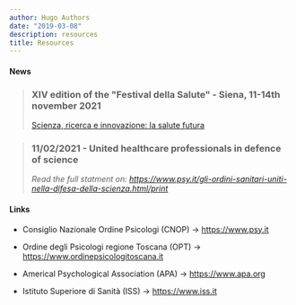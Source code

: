 ```yaml
---
author: Hugo Authors
date: "2019-03-08"
description: resources
title: Resources
---
```


<bold><h4>News</h4></bold>

> <bold><h3> XIV edition of the "Festival della Salute" - Siena, 11-14th november 2021</cite></h3></bold>
[Scienza, ricerca e innovazione: la salute futura](https://festivaldellasalute.it/)

> <bold><h3> 11/02/2021 - United healthcare professionals in defence of science</cite></h3></bold>
<em>Read the full statment on: https://www.psy.it/gli-ordini-sanitari-uniti-nella-difesa-della-scienza.html/print</em>


<bold><h4>Links</h4></bold>

* Consiglio Nazionale Ordine Psicologi (CNOP) → https://www.psy.it

* Ordine degli Psicologi regione Toscana (OPT) → https://www.ordinepsicologitoscana.it

* Americal Psychological Association (APA) → https://www.apa.org

* Istituto Superiore di Sanità (ISS) → https://www.iss.it